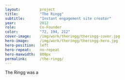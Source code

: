```yaml
---
layout:         project
title:          "The Ringg"
subtitle:       "Instant engagement site creator"
year:           2012
role:           Co-Founder
color:          "72, 194, 212"
cover-image:    /img/work/theringg/theringg-cover.jpg
hero-image:     /img/work/theringg/theringg-hero.jpg
hero-position:  left
hero-repeat:    no-repeat
hero-maxwidth:  800px
permalink:      /the-ringg/
---
```


The Ringg was a 